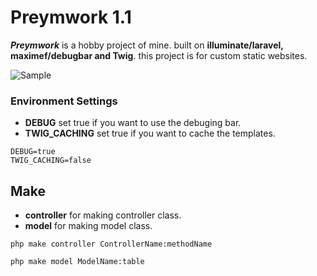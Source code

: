 # Preymwork 1.1

_**Preymwork**_ is a hobby project of mine. built on **illuminate/laravel, maximef/debugbar and Twig**.
this project is for custom static websites.

![Sample](https://i.ibb.co/TcJz8L6/preymwork-sample.png)

### Environment Settings
* **DEBUG** set true if you want to use the debuging bar.
* **TWIG_CACHING** set true if you want to cache the templates.
```$xslt
DEBUG=true
TWIG_CACHING=false
```

## Make
* **controller** for making controller class.
* **model** for making model class.
```$xslt
php make controller ControllerName:methodName

php make model ModelName:table
```


